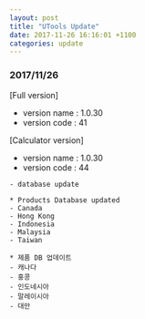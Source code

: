```yaml
---
layout: post
title: "UTools Update"
date: 2017-11-26 16:16:01 +1100
categories: update 
---
```


### 2017/11/26

[Full version]
- version name : 1.0.30
- version code : 41

[Calculator version]
- version name : 1.0.30
- version code : 44

```
- database update

* Products Database updated
- Canada
- Hong Kong
- Indonesia
- Malaysia
- Taiwan

* 제품 DB 업데이트
- 캐나다
- 홍콩
- 인도네시아
- 말레이시아
- 대만

```